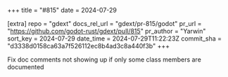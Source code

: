 +++
title = "#815"
date = 2024-07-29

[extra]
repo = "gdext"
docs_rel_url = "gdext/pr-815/godot"
pr_url = "https://github.com/godot-rust/gdext/pull/815"
pr_author = "Yarwin"
sort_key = 2024-07-29
date_time = 2024-07-29T11:22:23Z
commit_sha = "d3338d0158ca63a7f526112ec8b4ad3c8a440f3b"
+++

Fix doc comments not showing up if only some class members are documented

